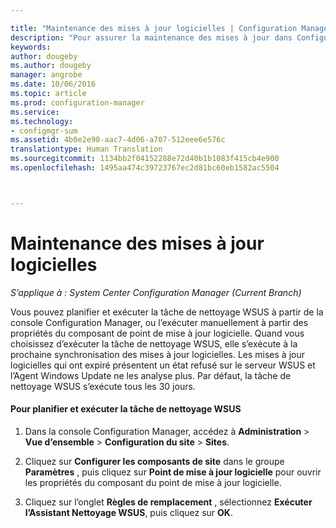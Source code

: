 ```yaml
---

title: "Maintenance des mises à jour logicielles | Configuration Manager"
description: "Pour assurer la maintenance des mises à jour dans Configuration Manager, vous pouvez planifier la tâche de nettoyage WSUS, ou vous pouvez l’exécuter manuellement."
keywords: 
author: dougeby
ms.author: dougeby
manager: angrobe
ms.date: 10/06/2016
ms.topic: article
ms.prod: configuration-manager
ms.service: 
ms.technology:
- configmgr-sum
ms.assetid: 4b0e2e90-aac7-4d06-a707-512eee6e576c
translationtype: Human Translation
ms.sourcegitcommit: 1134bb2f04152288e72d40b1b1083f415cb4e900
ms.openlocfilehash: 1495aa474c39723767ec2d81bc60eb1582ac5504



---
```

# <a name="software-updates-maintenance"></a>Maintenance des mises à jour logicielles

*S’applique à : System Center Configuration Manager (Current Branch)*

Vous pouvez planifier et exécuter la tâche de nettoyage WSUS à partir de la console Configuration Manager, ou l’exécuter manuellement à partir des propriétés du composant de point de mise à jour logicielle. Quand vous choisissez d’exécuter la tâche de nettoyage WSUS, elle s’exécute à la prochaine synchronisation des mises à jour logicielles. Les mises à jour logicielles qui ont expiré présentent un état refusé sur le serveur WSUS et l’Agent Windows Update ne les analyse plus. Par défaut, la tâche de nettoyage WSUS s’exécute tous les 30 jours.  

#### <a name="to-schedule-and-run-the-wsus-cleanup-job"></a>Pour planifier et exécuter la tâche de nettoyage WSUS  

1.  Dans la console Configuration Manager, accédez à **Administration** > **Vue d’ensemble** > **Configuration du site** > **Sites**.  

2.  Cliquez sur **Configurer les composants de site** dans le groupe **Paramètres** , puis cliquez sur **Point de mise à jour logicielle** pour ouvrir les propriétés du composant du point de mise à jour logicielle.  

3.  Cliquez sur l’onglet **Règles de remplacement** , sélectionnez **Exécuter l’Assistant Nettoyage WSUS**, puis cliquez sur **OK**.



<!--HONumber=Nov16_HO1-->


